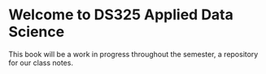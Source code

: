 # Welcome to DS325 Applied Data Science

This book will be a work in progress throughout the semester, a repository for our class notes.

```{tableofcontents}
```
